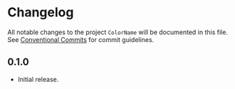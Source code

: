 # Changelog

All notable changes to the project `ColorName` will be documented in this file.
See [Conventional Commits](https://conventionalcommits.org) for commit guidelines.

## 0.1.0

- Initial release.
